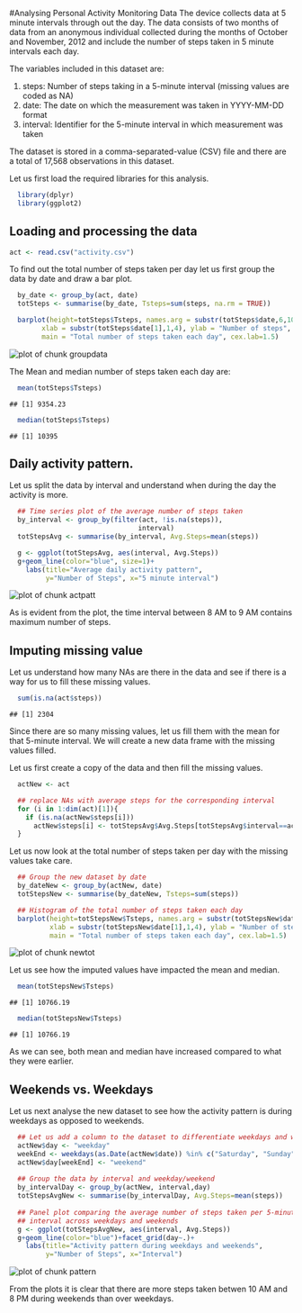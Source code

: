#Analysing Personal Activity Monitoring Data
The device collects data at 5 minute intervals through out the day. The data consists of two months of data from an anonymous individual collected during the months of October and November, 2012 and include the number of steps taken in 5 minute intervals each day.

The variables included in this dataset are:

1. steps: Number of steps taking in a 5-minute interval (missing values are coded as NA)
2. date: The date on which the measurement was taken in YYYY-MM-DD format
3. interval: Identifier for the 5-minute interval in which measurement was taken

The dataset is stored in a comma-separated-value (CSV) file and there are a total of 17,568 observations in this dataset.


Let us first load the required libraries for this analysis.


```r
  library(dplyr)
  library(ggplot2)
```


## Loading and processing the data


```r
act <- read.csv("activity.csv")
```

To find out the total number of steps taken per day let us first group the data by date and draw a bar plot.


```r
  by_date <- group_by(act, date)
  totSteps <- summarise(by_date, Tsteps=sum(steps, na.rm = TRUE))

  barplot(height=totSteps$Tsteps, names.arg = substr(totSteps$date,6,10), 
        xlab = substr(totSteps$date[1],1,4), ylab = "Number of steps",
        main = "Total number of steps taken each day", cex.lab=1.5)
```

![plot of chunk groupdata](figure/groupdata-1.png)

The Mean and median number of steps taken each day are:


```r
  mean(totSteps$Tsteps)
```

```
## [1] 9354.23
```

```r
  median(totSteps$Tsteps)
```

```
## [1] 10395
```

## Daily activity pattern.

Let us split the data by interval and understand when during the day the
activity is more.


```r
  ## Time series plot of the average number of steps taken
  by_interval <- group_by(filter(act, !is.na(steps)),
                                interval)
  totStepsAvg <- summarise(by_interval, Avg.Steps=mean(steps))

  g <- ggplot(totStepsAvg, aes(interval, Avg.Steps))
  g+geom_line(color="blue", size=1)+ 
    labs(title="Average daily activity pattern", 
         y="Number of Steps", x="5 minute interval")
```

![plot of chunk actpatt](figure/actpatt-1.png)
  
As is evident from the plot, the time interval between 8 AM to 9 AM contains maximum number of steps.

## Imputing missing value
Let us understand how many NAs are there in the data and see if there is a way for us to fill these missing values.

```r
  sum(is.na(act$steps))
```

```
## [1] 2304
```

Since there are so many missing values, let us fill them with the mean for that 5-minute interval. We will create a new data frame with the missing values filled.

Let us first create a copy of the data and then fill the missing values.

```r
  actNew <- act

  ## replace NAs with average steps for the corresponding interval
  for (i in 1:dim(act)[1]){
    if (is.na(actNew$steps[i]))
      actNew$steps[i] <- totStepsAvg$Avg.Steps[totStepsAvg$interval==actNew$interval[i]]
  }
```

Let us now look at the total number of steps taken per day with the missing values take care.

```r
  ## Group the new dataset by date
  by_dateNew <- group_by(actNew, date)
  totStepsNew <- summarise(by_dateNew, Tsteps=sum(steps))

  ## Histogram of the total number of steps taken each day
  barplot(height=totStepsNew$Tsteps, names.arg = substr(totStepsNew$date,6,10), 
          xlab = substr(totStepsNew$date[1],1,4), ylab = "Number of steps",
          main = "Total number of steps taken each day", cex.lab=1.5)
```

![plot of chunk newtot](figure/newtot-1.png)
  
Let us see how the imputed values have impacted the mean and median.

```r
  mean(totStepsNew$Tsteps)
```

```
## [1] 10766.19
```

```r
  median(totStepsNew$Tsteps)
```

```
## [1] 10766.19
```
As we can see, both mean and median have increased compared to what they were earlier.

## Weekends vs. Weekdays
Let us next analyse the new dataset to see how the activity pattern is during weekdays as opposed to weekends.

```r
  ## Let us add a column to the dataset to differentiate weekdays and weekends
  actNew$day <- "weekday"
  weekEnd <- weekdays(as.Date(actNew$date)) %in% c("Saturday", "Sunday")
  actNew$day[weekEnd] <- "weekend"
  
  ## Group the data by interval and weekday/weekend
  by_intervalDay <- group_by(actNew, interval,day)
  totStepsAvgNew <- summarise(by_intervalDay, Avg.Steps=mean(steps))
  
  ## Panel plot comparing the average number of steps taken per 5-minute 
  ## interval across weekdays and weekends
  g <- ggplot(totStepsAvgNew, aes(interval, Avg.Steps))
  g+geom_line(color="blue")+facet_grid(day~.)+ 
    labs(title="Activity pattern during weekdays and weekends", 
         y="Number of Steps", x="Interval")
```

![plot of chunk pattern](figure/pattern-1.png)

From the plots it is clear that there are more steps taken betwen 10 AM and 8 PM during weekends than over weekdays. 

